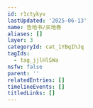 ```yaml
---
id: r1ctykyv
lastUpdated: '2025-06-13'
name: 告地书/买地券
aliases: []
layer: 3
categoryId: cat_1YBqIhJq
tagIds:
  - tag_jjlHlSWa
nsfw: false
parent: ''
relatedEntries: []
timelineEvents: []
titledLinks: []
---
```


